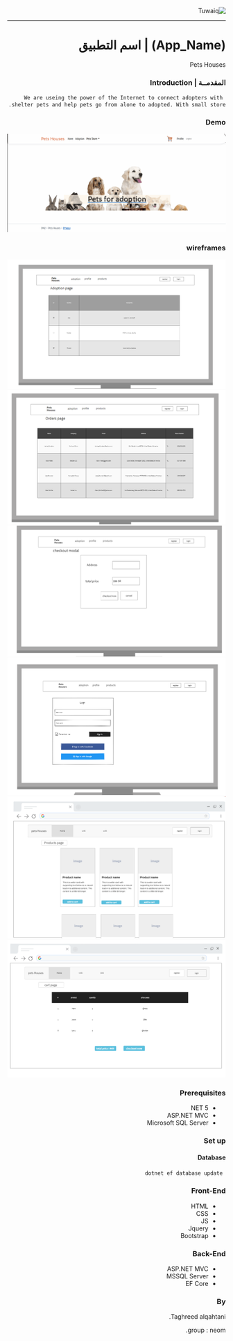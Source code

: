 <div dir="rtl" align="right" >
  
  
![Tuwaiq](https://i.ibb.co/SV2BSn5/tuwaiq.png)
  
  
----
# (App_Name) | اسم التطبيق
  Pets Houses
### المقدمــة | Introduction 
     We are useing the power of the Internet to connect adopters with shelter pets and help pets go from alone to adopted. With small store.
 
### Demo  
 ![Farmers Market Finder Demo](image/myproject1.gif)
   

### wireframes


<img src="./image/i1.png"/>
<img src="./image/i2.png"/>
<img src="./image/i3.png"/>
<img src="./image/i4.png"/>
<img src="./image/i5.png"/>
<img src="./image/i6.png"/>


### Prerequisites
- NET 5 
- ASP.NET MVC
- Microsoft SQL Server 
### Set up  
 #### Database
 ``` dotnet ef database update```
### Front-End  
 - HTML
 - CSS
 - JS
 - Jquery
 - Bootstrap 
### Back-End 
 - ASP.NET MVC
 - MSSQL Server
 - EF Core
### By
 Taghreed alqahtani. 
 
 group : neom.

</div>
